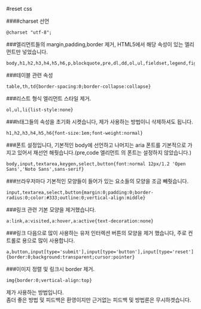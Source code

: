#reset css

####charset 선언
<pre><code>@charset "utf-8";</code></pre>

###엘리먼트들의 margin,padding,border 제거, HTML5에서 해당 속성이 있는 엘리먼트만 넣었습니다.
<pre><code>body,h1,h2,h3,h4,h5,h6,p,blockquote,pre,dl,dd,ol,ul,fieldset,legend,figure,menu{margin:0;padding:0;border:0}</code></pre>

###테이블 관련 속성
<pre><code>table,th,td{border-spacing:0;border-collapse:collapse}</code></pre>

###리스트 형식 엘리먼트 스타일 제거.
<pre><code>ol,ul,li{list-style:none}</code></pre>

###h태그들의 속성을 초기화 시켯습니다, 제가 사용하는 방법이니 삭제하셔도 됩니다.
<pre><code>h1,h2,h3,h4,h5,h6{font-size:1em;font-weight:normal}</code></pre>

###폰트 설정입니다, 기본적인 body에 선언하고 나머지는 aria 폰트를 기본적으로 가지고 있어서 재선언 해줫습니다.(pre,code 엘리먼트 의 폰트는 설정하지 않았습니다.)
<pre><code>body,input,textarea,keygen,select,button{font:normal 12px/1.2 'Open Sans','Noto Sans',sans-serif}</code></pre>

###브라우저마다 기본적인 모양들이 들어가 있는 요소들의 모양을 조금 빼줫습니다.
<pre><code>input,textarea,select,button{margin:0;padding:0;border-radius:0;color:#333;outline:0;vertical-align:middle}</code></pre>

###링크 관련 기본 모양을 제거했습니다.
<pre><code>a:link,a:visited,a:hover,a:active{text-decoration:none}</code></pre>

###링크 다음으로 많이 사용하는 유저 인터렉션 버튼의 모양을 제거 했습니다, 주로 컨트롤로 용으로 많이 사용합니다.
<pre><code>a,button,input[type='submit'],input[type='button'],input[type='reset']{border:0;background:transparent;cursor:pointer}</code></pre>

###이미지 정렬 및 링크시 border 제거.
<pre><code>img{border:0;vertical-align:top}</code></pre>

제가 사용하는 방법입니다.<br>
좀더 좋은 방법 및 피드백은 환영이지만 근거없는 피드백 및 방법론은 무시하겟습니다.
